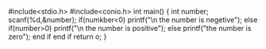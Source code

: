 #include<stdio.h>
#include<conio.h>
int main()
{
int number;
scanf(%d,&number);
if(numkber<0)
printf("\n the number is negetive");
else if(number>0)
printf("\n the number is positive");
else
printf("the number is zero");
end if
end if
return o;
}
